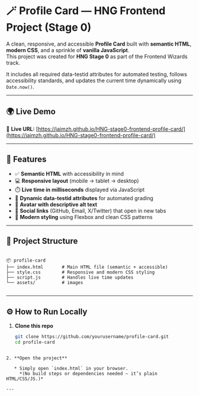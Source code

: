 
# 🪄 Profile Card — HNG Frontend Project (Stage 0)

A clean, responsive, and accessible **Profile Card** built with **semantic HTML**, **modern CSS**, and a sprinkle of **vanilla JavaScript**.  
This project was created for **HNG Stage 0** as part of the Frontend Wizards track.  

It includes all required data-testid attributes for automated testing, follows accessibility standards, and updates the current time dynamically using `Date.now()`.

---

## 🌍 Live Demo

🔗 **Live URL:** [https://jaimzh.github.io/HNG-stage0-frontend-profile-card/](https://jaimzh.github.io/HNG-stage0-frontend-profile-card/)

---
## 🧩 Features

- ✅ **Semantic HTML** with accessibility in mind  
- 💻 **Responsive layout** (mobile → tablet → desktop)  
- ⏱️ **Live time in milliseconds** displayed via JavaScript  
- 🧠 **Dynamic data-testid attributes** for automated grading  
- 📸 **Avatar with descriptive alt text**  
- 🔗 **Social links** (GitHub, Email, X/Twitter) that open in new tabs  
- 🎨 **Modern styling** using Flexbox and clean CSS patterns  

---

## 📂 Project Structure

```

📦 profile-card
├── index.html       # Main HTML file (semantic + accessible)
├── style.css        # Responsive and modern CSS styling
├── script.js        # Handles live time updates
└── assets/          # images


````

---

## ⚙️ How to Run Locally

1. **Clone this repo**
   ```bash
   git clone https://github.com/yourusername/profile-card.git
   cd profile-card
````

2. **Open the project**

   * Simply open `index.html` in your browser.
     *(No build steps or dependencies needed — it’s plain HTML/CSS/JS.)*

---





